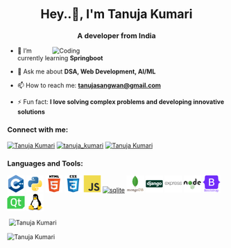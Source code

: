 <h1 align="center">Hey..👋, I'm Tanuja Kumari</h1>
<h3 align="center">A developer from India</h3>
<img align="right" alt="Coding" width="400" src="https://i.giphy.com/media/v1.Y2lkPTc5MGI3NjExcGxzbWdvY2h6N3VzeW04b3BjdW50dnlhcGtkeTdlcXZhNjd5dmMybiZlcD12MV9pbnRlcm5hbF9naWZfYnlfaWQmY3Q9Zw/ua7vVw9awZKWwLSYpW/giphy.gif"> 

- 🌱 I’m currently learning **Springboot**

- 💬 Ask me about **DSA, Web Development, AI/ML**

- 📫 How to reach me: **tanujasangwan@gmail.com**

- ⚡ Fun fact: **I love solving complex problems and developing innovative solutions**

<h3 align="left">Connect with me:</h3>
<p align="left">
<a href="https://www.linkedin.com/in/tanujakumari/" target="blank"><img align="center" src="https://raw.githubusercontent.com/rahuldkjain/github-profile-readme-generator/master/src/images/icons/Social/linked-in-alt.svg" alt="Tanuja Kumari" height="30" width="40" /></a>
<a href="https://www.instagram.com/tanuja_kumari/" target="blank"><img align="center" src="https://raw.githubusercontent.com/rahuldkjain/github-profile-readme-generator/master/src/images/icons/Social/instagram.svg" alt="tanuja_kumari" height="30" width="40" /></a>
<a href="https://github.com/TanujaKumari" target="blank"><img align="center" src="https://raw.githubusercontent.com/rahuldkjain/github-profile-readme-generator/master/src/images/icons/Social/github.svg" alt="Tanuja Kumari" height="30" width="40" /></a>
</p>

<h3 align="left">Languages and Tools:</h3>
<p align="left">
  <a href="https://www.cplusplus.com/" target="_blank" rel="noreferrer"><img src="https://raw.githubusercontent.com/devicons/devicon/master/icons/cplusplus/cplusplus-original.svg" alt="cplusplus" width="40" height="40"/></a>
  <a href="https://www.python.org/" target="_blank" rel="noreferrer"><img src="https://raw.githubusercontent.com/devicons/devicon/master/icons/python/python-original.svg" alt="python" width="40" height="40"/></a>
  <a href="https://www.w3schools.com/html/" target="_blank" rel="noreferrer"><img src="https://raw.githubusercontent.com/devicons/devicon/master/icons/html5/html5-original-wordmark.svg" alt="html5" width="40" height="40"/></a>
  <a href="https://www.w3schools.com/css/" target="_blank" rel="noreferrer"><img src="https://raw.githubusercontent.com/devicons/devicon/master/icons/css3/css3-original-wordmark.svg" alt="css3" width="40" height="40"/></a>
  <a href="https://developer.mozilla.org/en-US/docs/Web/JavaScript" target="_blank" rel="noreferrer"><img src="https://raw.githubusercontent.com/devicons/devicon/master/icons/javascript/javascript-original.svg" alt="javascript" width="40" height="40"/></a>
  <a href="https://www.sqlite.org/" target="_blank" rel="noreferrer"><img src="https://www.vectorlogo.zone/logos/sqlite/sqlite-icon.svg" alt="sqlite" width="40" height="40"/></a>
  <a href="https://www.mongodb.com/" target="_blank" rel="noreferrer"><img src="https://raw.githubusercontent.com/devicons/devicon/master/icons/mongodb/mongodb-original-wordmark.svg" alt="mongodb" width="40" height="40"/></a>
  <a href="https://www.djangoproject.com/" target="_blank" rel="noreferrer"><img src="https://raw.githubusercontent.com/devicons/devicon/master/icons/django/django-original.svg" alt="django" width="40" height="40"/></a>
  <a href="https://expressjs.com" target="_blank" rel="noreferrer"><img src="https://raw.githubusercontent.com/devicons/devicon/master/icons/express/express-original-wordmark.svg" alt="express" width="40" height="40"/></a>
  <a href="https://nodejs.org" target="_blank" rel="noreferrer"><img src="https://raw.githubusercontent.com/devicons/devicon/master/icons/nodejs/nodejs-original-wordmark.svg" alt="nodejs" width="40" height="40"/></a>
  <a href="https://getbootstrap.com" target="_blank" rel="noreferrer"><img src="https://raw.githubusercontent.com/devicons/devicon/master/icons/bootstrap/bootstrap-plain-wordmark.svg" alt="bootstrap" width="40" height="40"/></a>
  <a href="https://www.qt.io/" target="_blank" rel="noreferrer"><img src="https://raw.githubusercontent.com/devicons/devicon/master/icons/qt/qt-original.svg" alt="qt" width="40" height="40"/></a>
  <a href="https://www.linux.org/" target="_blank" rel="noreferrer"><img src="https://raw.githubusercontent.com/devicons/devicon/master/icons/linux/linux-original.svg" alt="linux" width="40" height="40"/></a>
</p>

<p>&nbsp;<img align="center" src="https://github-readme-stats.vercel.app/api?username=TanujaKumari&show_icons=true&locale=en" alt="Tanuja Kumari" /></p>

<p><img align="center" src="https://github-readme-streak-stats.herokuapp.com/?user=TanujaKumari&" alt="Tanuja Kumari" /></p>
